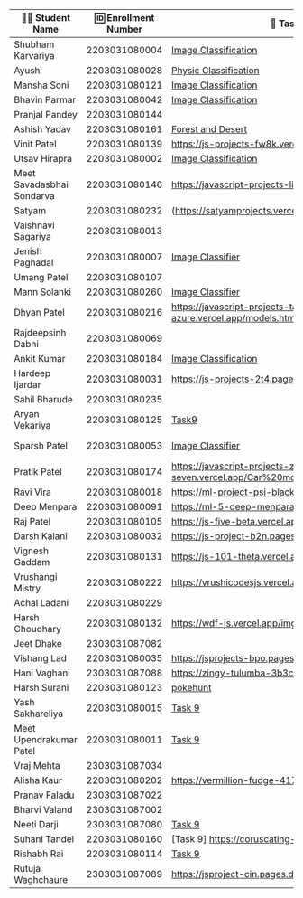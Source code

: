 | 👩‍🎓 Student Name | 🆔 Enrollment Number | 🔗 Task 9 URL | 🐱 GitHub Repository URL |
|-----------------|-------------------|--------------|----------------------|
| Shubham Karvariya | 2203031080004 |[Image Classification](https://marvelous-pony-d1462f.netlify.app/task9/)|[GITHUB](https://github.com/5hubhm/J_S/tree/js-8) |
| Ayush | 2203031080028 | [Physic Classification](https://ayush-projects.vercel.app/physic-classification/index.html) | [GitHub](https://github.com/ayushvadodariya/javascript-project/tree/main/physic-classification) |
| Mansha Soni | 2203031080121 |[Image Classification](https://js-project-pink.vercel.app/MLProject/index.html) |[Github](https://github.com/mansha-6/JS-Project) |
| Bhavin Parmar | 2203031080042 |[Image Classification](https://jstasks.vercel.app/classification/index.html) | [GITHUB](https://github.com/bhavinSOL/JS_task)|
| Pranjal Pandey | 2203031080144 | | |
| Ashish Yadav | 2203031080161 | [Forest and Desert](https://java-script-project-seven.vercel.app/index9.html) | [GitHub](https://github.com/AshishIT611/JavaScript_Project)|
| Vinit Patel | 2203031080139 | https://js-projects-fw8k.vercel.app/Task9.html | https://github.com/Vinitpatel28/JS-Projects |
| Utsav Hirapra | 2203031080002 |[Image Classification](https://js-eosin.vercel.app/Task%209/index.html) |[GitHub](https://github.com/utsav1213/JS) |
| Meet Savadasbhai Sondarva | 2203031080146 | https://javascript-projects-livid.vercel.app/model.html | https://github.com/meetsondarva/javascript_projects |
| Satyam | 2203031080232 |(https://satyamprojects.vercel.app/imageclassification.html) |(https://github.com/mrSinghSatyam/JS102) |
| Vaishnavi Sagariya | 2203031080013 | | |
| Jenish Paghadal | 2203031080007 |[Image Classifier](https://jsassignment-omega.vercel.app/imgclassification.html) |[Github](https://github.com/ItsJESH/JSAssignment) |
| Umang Patel | 2203031080107 | | |
| Mann Solanki | 2203031080260 |[Image Classifier](https://javascriptproject000.netlify.app/soiltypeclassification/) |[Github](https://github.com/HarmonyHacker/javascript_projects) |
| Dhyan Patel | 2203031080216 |https://javascript-projects-tau-azure.vercel.app/models.html |https://github.com/dhyanpatel3/javascript_projects |
| Rajdeepsinh Dabhi | 2203031080069 | | |
| Ankit Kumar | 2203031080184 |[Image Classification](https://java-script-project-ecru.vercel.app/Classification.html) |[Github](https://github.com/Ankiitsuthar/JavaScript-Project) |
| Hardeep Ijardar | 2203031080031 | https://js-projects-2t4.pages.dev/image_Classifier| https://github.com/HardeepIjardar/JS-Projects |
| Sahil Bharude | 2203031080235 | | |
| Aryan Vekariya | 2203031080125 |[Task9](https://javascript-ecru-seven.vercel.app/task9/imgclassify.html) |[Github](https://github.com/aaryanvekariya/javascript) |
| Sparsh Patel | 2203031080053 |[Image Classifier](https://jsprojet-git-js-task78-sparsh-patels-projects.vercel.app/imagerecogniton.html)|[Github] (https://github.com/SparshPatel1115/JS_Project)|
| Pratik Patel | 2203031080174 |https://javascript-projects-zeta-seven.vercel.app/Car%20model/carmodel.html |https://github.com/Pratik00531/JavascriptProjects-  |
| Ravi Vira | 2203031080018 | https://ml-project-psi-black.vercel.app/ | https://github.com/Ravi-vira/ML-FILE |
| Deep Menpara | 2203031080091 |https://ml-5-deep-menparas-projects.vercel.app/ |https://github.com/Deep7133/ML5 |
| Raj Patel | 2203031080105 |https://js-five-beta.vercel.app/class/index.html |https://github.com/RajPatel08/JS |
| Darsh Kalani | 2203031080032 | https://js-project-b2n.pages.dev/classifier | https://github.com/Darshkalani28/JS_Project |
| Vignesh Gaddam | 2203031080131 |https://js-101-theta.vercel.app/img.html | https://github.com/mrvigneshgaddam/JS101 |
| Vrushangi Mistry | 2203031080222 | https://vrushicodesjs.vercel.app/ImageClassification.html| https://github.com/Vrushi14/JavaScriptProjects|
| Achal Ladani | 2203031080229 | | |
| Harsh Choudhary | 2203031080132 |https://wdf-js.vercel.app/img.html |https://github.com/mrHarshchoudhary/WDF_JS |
| Jeet Dhake | 2303031087082 | | |
| Vishang Lad | 2203031080035 |https://jsprojects-bpo.pages.dev/image_Classifier |https://github.com/vishangl/JSprojects |
| Hani Vaghani | 2303031087088 |https://zingy-tulumba-3b3c4b.netlify.app/index1|https://github.com/hanivaghani/JSprojects|
| Harsh Surani | 2203031080123 | [pokehunt](https://pokehunt.suraniharsh.codes/) | [suraniharsh](https://github.com/suraniharsh/) |
| Yash Sakhareliya | 2203031080015 |[Task 9](https://js-tasks-nine.vercel.app/Task%209/index.html) |[Git Hub](https://github.com/YashSakhareliya/JS_Task) |
| Meet Upendrakumar Patel | 2203031080011 |[Task 9](https://ml-5.vercel.app/) |[Git Hub](https://github.com/MeetPatel54/Ml-5.git) |
| Vraj Mehta | 2303031087034 | | |
| Alisha Kaur | 2203031080202 | https://vermillion-fudge-417f60.netlify.app/ | https://github.com/Alishakaur431/image-classifier|
| Pranav Faladu | 2303031087022 | | |
| Bharvi Valand | 2303031087002 | | |
| Neeti Darji | 2303031087080 |[Task 9](https://jsprojects-6m1.pages.dev/index1) | [Github Repository](https://github.com/Neetidarji/Jsprojects) |
| Suhani Tandel | 2203031080160 | [Task 9] https://coruscating-alpaca-272189.netlify.app/ |[git] https://github.com/SuhaniTandel/JS-Project |
| Rishabh Rai | 2203031080114 |[Task 9](https://js-coral-psi.vercel.app/class/index.html) |[git](https://github.com/Rishabhrai29/js) |
| Rutuja Waghchaure | 2303031087089 |https://jsproject-cin.pages.dev/index1 |https://github.com/rutujawaghchaure/jsproject |
